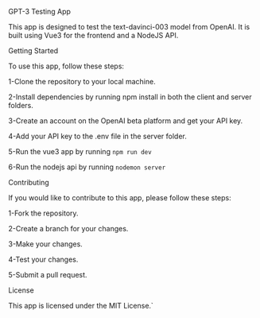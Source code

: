 GPT-3 Testing App

This app is designed to test the text-davinci-003 model from OpenAI. It is built using Vue3 for the frontend and a NodeJS API.

Getting Started

To use this app, follow these steps:

1-Clone the repository to your local machine.

2-Install dependencies by running npm install in both the client and server folders.

3-Create an account on the OpenAI beta platform and get your API key.

4-Add your API key to the .env file in the server folder.

5-Run the vue3 app by running `npm run dev`

6-Run the nodejs api by running `nodemon server`


Contributing

If you would like to contribute to this app, please follow these steps:

1-Fork the repository.

2-Create a branch for your changes.

3-Make your changes.

4-Test your changes.

5-Submit a pull request.

License

This app is licensed under the MIT License.`
